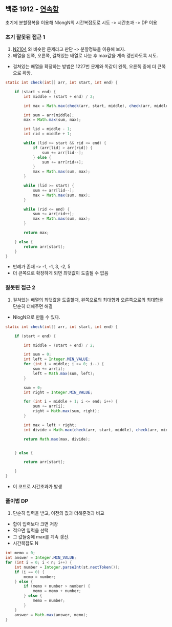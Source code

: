 ## 백준 1912 - [연속합](https://www.acmicpc.net/problem/1912)

초기에 분할정복을 이용해 NlongN의 시간복잡도로 시도 -> 시간초과 -> DP 이용

### 초기 잘못된 접근 1

1. [N2104](../n2104) 와 비슷한 문제라고 판단 -> 분할정복을 이용해 보자.
2. 배열을 왼쪽, 오른쪽, 걸쳐있는 배열로 나눈 후 max값을 계속 갱신하도록 시도.
- 걸쳐있는 배열을 확장하는 방법은 1227번 문제와 똑같이 왼쪽, 오른쪽 중에 더 큰쪽으로 확장.

```JAVA
static int check(int[] arr, int start, int end) {

    if (start < end) {
        int middle = (start + end) / 2;

        int max = Math.max(check(arr, start, middle), check(arr, middle + 1, end));

        int sum = arr[middle];
        max = Math.max(sum, max);

        int lid = middle - 1;
        int rid = middle + 1;

        while (lid >= start && rid <= end) {
            if (arr[lid] > arr[rid]) {
                sum += arr[lid--];
            } else {
                sum += arr[rid++];
            }
            max = Math.max(sum, max);
        }

        while (lid >= start) {
            sum += arr[lid--];
            max = Math.max(sum, max);
        }

        while (rid <= end) {
            sum += arr[rid++];
            max = Math.max(sum, max);
        }

        return max;

    } else {
        return arr[start];
    }
}
```
- 반례가 존재 -> -1, -1, 3, -2, 5
- 더 큰쪽으로 확장하게 되면 최댓값이 도출될 수 없음

### 잘못된 접근 2

1. 걸쳐있는 배열의 최댓값을 도출할때, 왼쪽으로의 최대합과 오른쪽으로의 최대합을 단순히 더해주면 해결
- NlogN으로 만들 수 있다.

~~~JAVA
static int check(int[] arr, int start, int end) {

    if (start < end) {

        int middle = (start + end) / 2;

        int sum = 0;
        int left = Integer.MIN_VALUE;
        for (int i = middle; i >= 0; i--) {
            sum += arr[i];
            left = Math.max(sum, left);
        }

        sum = 0;
        int right = Integer.MIN_VALUE;

        for (int i = middle + 1; i <= end; i++) {
            sum += arr[i];
            right = Math.max(sum, right);
        }

        int max = left + right;
        int divide = Math.max(check(arr, start, middle), check(arr, middle + 1, end));

        return Math.max(max, divide);


    } else {

        return arr[start];

    }
}
~~~

- 이 코드로 시간초과가 발생

### 풀이법 DP

1. 단순히 입력을 받고, 이전의 값과 더해준것과 비교
- 합이 입력보다 크면 저장
- 적으면 입력을 선택
- 그 값들중에 max를 계속 갱신.
- 시간복잡도 N

~~~JAVA
int memo = 0;
int answer = Integer.MIN_VALUE;
for (int i = 0; i < n; i++) {
    int number = Integer.parseInt(st.nextToken());
    if (i == 0) {
        memo = number;
    } else {
        if (memo + number > number) {
            memo = memo + number;
        } else {
            memo = number;
        }
    }
    answer = Math.max(answer, memo);
}
~~~

